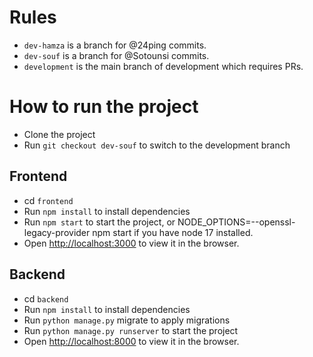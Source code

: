 # Rules

- `dev-hamza` is a branch for @24ping commits.
- `dev-souf` is a branch for @Sotounsi commits.
- `development` is the main branch of development which requires PRs.

# How to run the project

- Clone the project
- Run `git checkout dev-souf` to switch to the development branch

## Frontend

- cd `frontend`
- Run `npm install` to install dependencies
- Run `npm start` to start the project, or NODE_OPTIONS=--openssl-legacy-provider npm start if you have node 17 installed.
- Open [http://localhost:3000](http://localhost:3000) to view it in the browser.

## Backend

- cd `backend`
- Run `npm install` to install dependencies
- Run `python manage.py` migrate to apply migrations
- Run `python manage.py runserver` to start the project
- Open [http://localhost:8000](http://localhost:8000) to view it in the browser.
